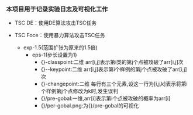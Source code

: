 ### 本项目用于记录实验日志及可视化工作

* TSC DE：使用DE算法攻击TSC任务

* TSC Foce：使用暴力算法攻击TSC任务
	* exp-1.5(范围扩张为原来的1.5倍)
	  * eps-1(步长设置为1)
	    * {}-classpoint:二维 arr[i,j]表示第i类的第j个点被攻破了arr[i,j]次
	    * {}--keypoint:二维 arr[i,j]表示第i个样例的第j个点被攻破了arr[i,j]次
	    * {}-changepoint:二维 每行有三个元素,设这一行为[i,j,k]表示将第i个样例第j个点修改为k时,发生误判
	    * {}/pre-gobal:一维,arr[i]表示第i个点被攻破的概率为arr[i]
	    * {}/per-gobal.png:为{}/pre-gobal的可视化